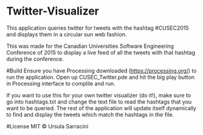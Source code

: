 # Twitter-Visualizer

This application queries twitter for tweets with the hashtag #CUSEC2015 and displays them in a circular sun web fashion.

This was made for the Canadian Universities Software Engineering Conference of 2015 to display a live feed of all the tweets with that hashtag during the conference. 

#Build
Ensure you have Processing downloaded (https://processing.org/) to run the application. Open up CUSEC_Twitter.pde and hit the big play button in Processing interface to complile and run.

If you want to use this for your own twitter visualizer (do it!), make sure to go into hashtags.txt and change the text file to read the hashtags that you want to be queried. The rest of the application will update itself dynamically to find and display the tweets which match the hashtags in the file.

#License
MIT © Ursula Sarracini
